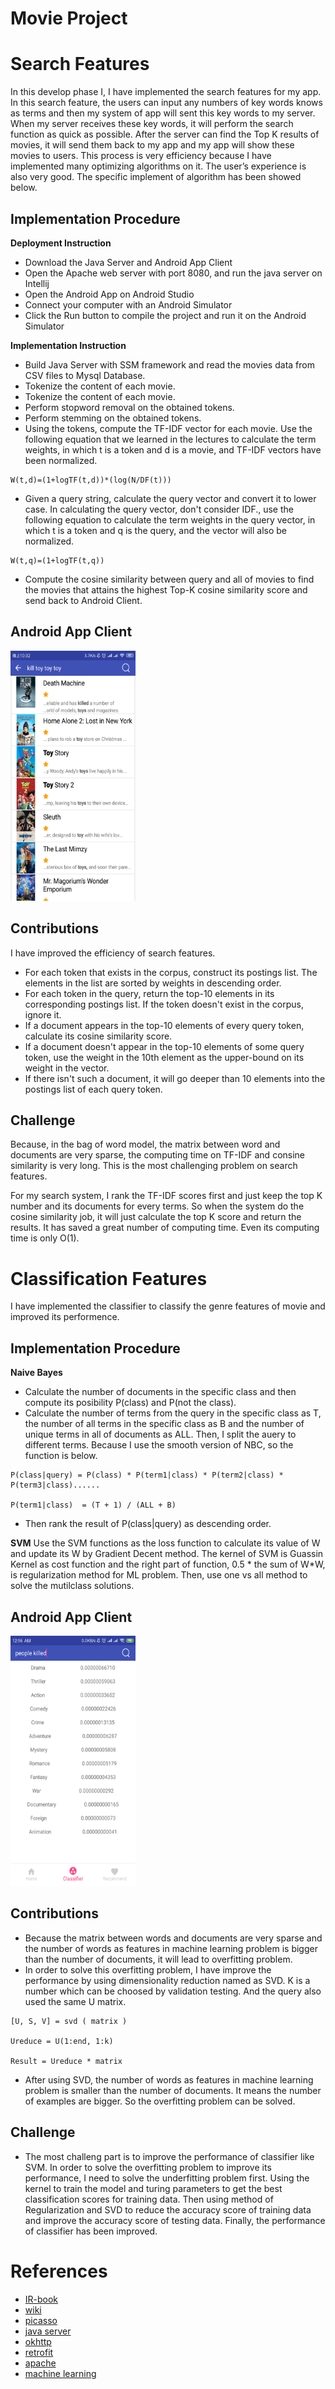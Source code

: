 # Movie Project


# Search Features

In this develop phase I, I have implemented the search features for my app. In this search feature, the users can input any numbers of key words knows as terms and then my system of app will sent this key words to my server. When my server receives these key words, it will perform the search function as quick as possible. After the server can find the Top K results of movies, it will send them back to my app and my app will show these movies to users. This process is very efficiency because I have implemented many optimizing algorithms on it. The user’s experience is also very good. The specific implement of algorithm has been showed below.

## Implementation Procedure 

__Deployment Instruction__
* Download the Java Server and Android App Client
* Open the Apache web server with port 8080, and run the java server on Intellij
* Open the Android App on Android Studio
* Connect your computer with an Android Simulator
* Click the Run button to compile the project and run it on the Android Simulator

__Implementation Instruction__
* Build Java Server with SSM framework and read the movies data from CSV files to Mysql Database.
* Tokenize the content of each movie.
* Tokenize the content of each movie.
* Perform stopword removal on the obtained tokens.
* Perform stemming on the obtained tokens.  
* Using the tokens, compute the TF-IDF vector for each movie. Use the following equation that we learned in the lectures to calculate the  term weights, in which t is a token and d is a movie, and TF-IDF vectors have been normalized. 
```
W(t,d)=(1+logTF(t,d))*(log(N/DF(t)))
```
* Given a query string, calculate the query vector and convert it to lower case. In calculating the query vector, don't consider IDF., use the following equation to calculate the term weights in the query vector, in which t is a token and q is the query, and the vector will also be normalized. 
```
W(t,q)=(1+logTF(t,q))
```
* Compute the cosine similarity between query and all of movies to find the movies that attains the highest Top-K cosine similarity score and send back to Android Client.

## Android App Client

<img src="app/s3.png" width="200" height="400" />

## Contributions

I have improved the efficiency of search features.

* For each token that exists in the corpus, construct its postings list. The elements in the list are sorted by weights in descending order.
* For each token in the query, return the top-10 elements in its corresponding postings list. If the token doesn't exist in the corpus, ignore it.
* If a document appears in the top-10 elements of every query token, calculate its cosine similarity score.
* If a document doesn't appear in the top-10 elements of some query token, use the weight in the 10th element as the upper-bound on its weight in the vector.
* If there isn't such a document, it will go deeper than 10 elements into the postings list of each query token.

## Challenge

Because, in the bag of word model, the matrix between word and documents are very sparse, the computing time on TF-IDF and consine similarity is very long. This is the most challenging problem on search features.

For my search system, I rank the TF-IDF scores first and just keep the top K number and its documents for every terms. So when the system do the cosine similarity job, it will just calculate the top K score and return the results. It has saved a great number of computing time. Even its computing time is only O(1).

# Classification Features

I have implemented the classifier to classify the genre features of movie and improved its performence. 

## Implementation Procedure 
__Naive Bayes__
* Calculate the number of documents in the specific class and then compute its posibility P(class) and P(not the class).
* Calculate the number of terms from the query in the specific class as T, the number of all terms in the specific class as B and the number of unique terms in all of documents as ALL. Then, I split the auery to different terms. Because I use the smooth version of NBC, so the function is below.
```
P(class|query) = P(class) * P(term1|class) * P(term2|class) * P(term3|class)......

P(term1|class)  = (T + 1) / (ALL + B)
```
* Then rank the result of P(class|query) as descending order.

__SVM__
Use the SVM functions as the loss function to calculate its value of W and update its W by Gradient Decent method. The kernel of SVM is Guassin Kernel as cost function and the right part of function, 0.5 * the sum of W*W, is regularization method for ML problem. Then, use one vs all method to solve the mutilclass solutions.

## Android App Client

<img src="app/c4.png" width="200" height="400" />

## Contributions
* Because the matrix between words and documents are very sparse and the number of words as features in machine learning problem is bigger than the number of documents, it will lead to overfitting problem.
* In order to solve this overfitting problem, I have improve the performance by using dimensionality reduction named as SVD. K is a number which can be choosed by validation testing. And the query also used the same U matrix.
```
[U, S, V] = svd ( matrix )

Ureduce = U(1:end, 1:k)

Result = Ureduce * matrix
```
* After using SVD, the number of words as features in machine learning problem is smaller than the number of documents. It means the number of examples are bigger. So the overfitting problem can be solved.

## Challenge
* The most challeng part is to improve the performance of classifier like SVM. In order to solve the overfitting problem to improve its performance, I need to solve the underfitting problem first. Using the kernel to train the model and turing parameters to get the best classification scores for training data. Then using method of Regularization and SVD to reduce the accuracy score of training data and improve the accuracy score of testing data. Finally, the performance of classifier has been improved.

# References
* [IR-book](https://nlp.stanford.edu/IR-book)
* [wiki](https://en.wikipedia.org/wiki/Tf%E2%80%93idf)
* [picasso](https://github.com/square/picasso)
* [java server](https://github.com/crossoverJie/SSM)
* [okhttp](https://github.com/square/okhttp)
* [retrofit](https://github.com/square/retrofit)
* [apache](https://opennlp.apache.org/)
* [machine learning](https://medium.com/machine-learning-101/chapter-2-svm-support-vector-machine-theory-f0812effc72)
